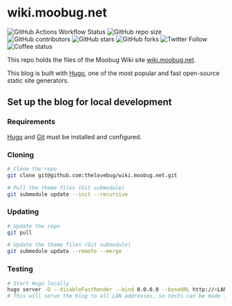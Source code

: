 # wiki.moobug.net

![GitHub Actions Workflow Status](https://img.shields.io/github/actions/workflow/status/thelovebug/wiki.moobug.net/hugo.yml)
![GitHub repo size](https://img.shields.io/github/repo-size/thelovebug/wiki.moobug.net)
![GitHub contributors](https://img.shields.io/github/contributors/thelovebug/wiki.moobug.net)
![GitHub stars](https://img.shields.io/github/stars/thelovebug/wiki.moobug.net)
![GitHub forks](https://img.shields.io/github/forks/thelovebug/wiki.moobug.net)
![Twitter Follow](https://img.shields.io/twitter/follow/thelovebug?style=social)
![Coffee status](https://img.shields.io/badge/coffee-strong_and_hot-red?logo=coffeescript)

This repo holds the files of the Moobug Wiki site [wiki.moobug.net](https://wiki.moobug.net).

This blog is built with [Hugo](https://gohugo.io/), one of the most popular and fast open-source static site generators.

## Set up the blog for local development

### Requirements

[Hugo](https://gohugo.io/) and [Git](https://git-scm.com/) must be installed and configured.

### Cloning

```bash
# Clone the repo
git clone git@github.com:thelovebug/wiki.moobug.net.git

# Pull the theme files (Git submodule)
git submodule update --init --recursive
```

### Updating

```bash
# Update the repo
git pull

# Update the theme files (Git submodule)
git submodule update --remote --merge
```

### Testing

```bash
# Start Hugo locally
hugo server -D --disableFastRender --bind 0.0.0.0 --baseURL http://<LAN_IP>:1313
# This will serve the blog to all LAN addresses, so tests can be made from multiple devices.
```
